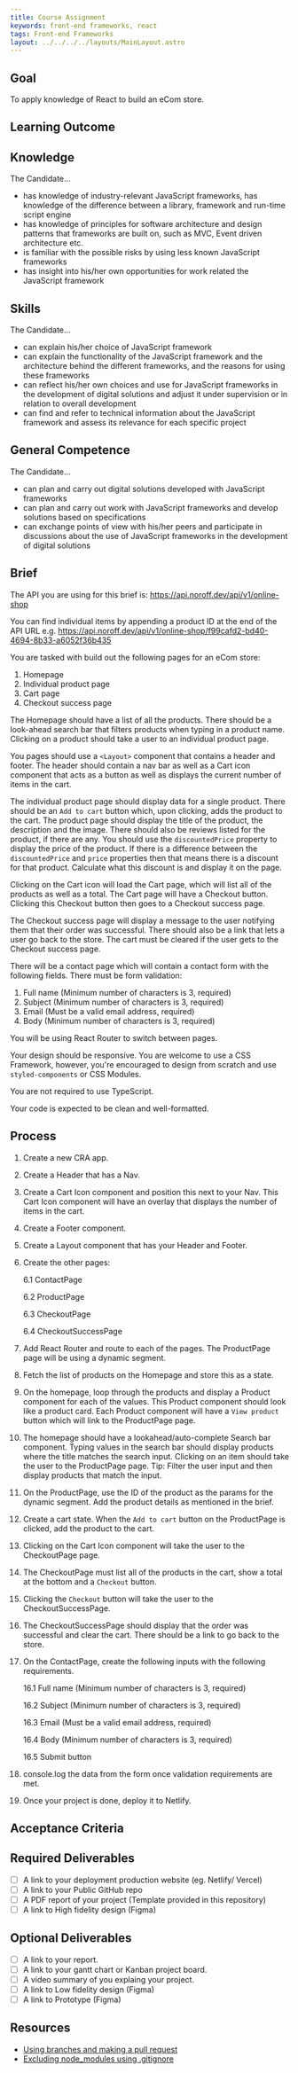 ```yaml
---
title: Course Assignment
keywords: front-end frameworks, react
tags: Front-end Frameworks
layout: ../../../../layouts/MainLayout.astro
---
```


## Goal

To apply knowledge of React to build an eCom store.

## Learning Outcome

## Knowledge

The Candidate…

- has knowledge of industry-relevant JavaScript frameworks, has knowledge of the
  difference between a library, framework and run-time script engine
- has knowledge of principles for software architecture and design patterns that
  frameworks are built on, such as MVC, Event driven architecture etc.
- is familiar with the possible risks by using less known JavaScript frameworks
- has insight into his/her own opportunities for work related the JavaScript framework

## Skills

The Candidate…

- can explain his/her choice of JavaScript framework
- can explain the functionality of the JavaScript framework and the architecture behind the
  different frameworks, and the reasons for using these frameworks
- can reflect his/her own choices and use for JavaScript frameworks in the development of
  digital solutions and adjust it under supervision or in relation to overall development
- can find and refer to technical information about the JavaScript framework and assess its
  relevance for each specific project

## General Competence

The Candidate…

- can plan and carry out digital solutions developed with JavaScript frameworks
- can plan and carry out work with JavaScript frameworks and develop solutions based on
  specifications
- can exchange points of view with his/her peers and participate in discussions about the
  use of JavaScript frameworks in the development of digital solutions

## Brief

The API you are using for this brief is: https://api.noroff.dev/api/v1/online-shop

You can find individual items by appending a product ID at the end of the API URL e.g. https://api.noroff.dev/api/v1/online-shop/f99cafd2-bd40-4694-8b33-a6052f36b435

You are tasked with build out the following pages for an eCom store:

1. Homepage
2. Individual product page
3. Cart page
4. Checkout success page

The Homepage should have a list of all the products. There should be a look-ahead search bar that filters products when typing in a product name. Clicking on a product should take a user to an individual product page.

You pages should use a `<Layout>` component that contains a header and footer. The header should contain a nav bar as well as a Cart icon component that acts as a button as well as displays the current number of items in the cart.

The individual product page should display data for a single product. There should be an `Add to cart` button which, upon clicking, adds the product to the cart. The product page should display the title of the product, the description and the image. There should also be reviews listed for the product, if there are any. You should use the `discountedPrice` property to display the price of the product. If there is a difference between the `discountedPrice` and `price` properties then that means there is a discount for that product. Calculate what this discount is and display it on the page.

Clicking on the Cart icon will load the Cart page, which will list all of the products as well as a total. The Cart page will have a Checkout button. Clicking this Checkout button then goes to a Checkout success page.

The Checkout success page will display a message to the user notifying them that their order was successful. There should also be a link that lets a user go back to the store. The cart must be cleared if the user gets to the Checkout success page.

There will be a contact page which will contain a contact form with the following fields. There must be form validation:

1. Full name (Minimum number of characters is 3, required)
2. Subject (Minimum number of characters is 3, required)
3. Email (Must be a valid email address, required)
4. Body (Minimum number of characters is 3, required)

You will be using React Router to switch between pages.

Your design should be responsive. You are welcome to use a CSS Framework, however, you're encouraged to design from scratch and use `styled-components` or CSS Modules.

You are not required to use TypeScript.

Your code is expected to be clean and well-formatted.

## Process

1. Create a new CRA app.
2. Create a Header that has a Nav.
3. Create a Cart Icon component and position this next to your Nav. This Cart Icon component will have an overlay that displays the number of items in the cart.
4. Create a Footer component.
5. Create a Layout component that has your Header and Footer.
6. Create the other pages:

   6.1 ContactPage

   6.2 ProductPage

   6.3 CheckoutPage

   6.4 CheckoutSuccessPage

7. Add React Router and route to each of the pages. The ProductPage page will be using a dynamic segment.
8. Fetch the list of products on the Homepage and store this as a state.
9. On the homepage, loop through the products and display a Product component for each of the values. This Product component should look like a product card. Each Product component will have a `View product` button which will link to the ProductPage page.
10. The homepage should have a lookahead/auto-complete Search bar component. Typing values in the search bar should display products where the title matches the search input. Clicking on an item should take the user to the ProductPage page. Tip: Filter the user input and then display products that match the input.
11. On the ProductPage, use the ID of the product as the params for the dynamic segment. Add the product details as mentioned in the brief.
12. Create a cart state. When the `Add to cart` button on the ProductPage is clicked, add the product to the cart.
13. Clicking on the Cart Icon component will take the user to the CheckoutPage page.
14. The CheckoutPage must list all of the products in the cart, show a total at the bottom and a `Checkout` button.
15. Clicking the `Checkout` button will take the user to the CheckoutSuccessPage.
16. The CheckoutSuccessPage should display that the order was successful and clear the cart. There should be a link to go back to the store.
17. On the ContactPage, create the following inputs with the following requirements.

    16.1 Full name (Minimum number of characters is 3, required)

    16.2 Subject (Minimum number of characters is 3, required)

    16.3 Email (Must be a valid email address, required)

    16.4 Body (Minimum number of characters is 3, required)

    16.5 Submit button

18. console.log the data from the form once validation requirements are met.
19. Once your project is done, deploy it to Netlify.

## Acceptance Criteria

## Required Deliverables

- [ ] A link to your deployment production website (eg. Netlify/ Vercel)
- [ ] A link to your Public GitHub repo
- [ ] A PDF report of your project (Template provided in this repository)
- [ ] A link to High fidelity design (Figma)

## Optional Deliverables

- [ ] A link to your report.
- [ ] A link to your gantt chart or Kanban project board.
- [ ] A video summary of you explaing your project.
- [ ] A link to Low fidelity design (Figma)
- [ ] A link to Prototype (Figma)

## Resources

- [Using branches and making a pull request](https://vimeo.com/725676411/fabede2ebb)
- [Excluding node_modules using .gitignore](https://sebhastian.com/git-ignore-node_modules/)
